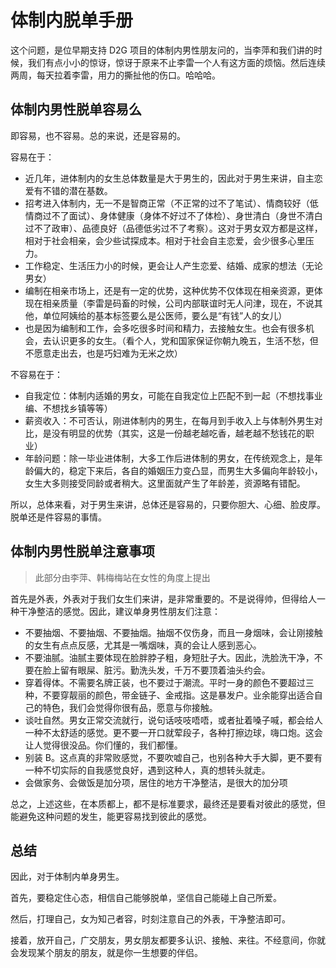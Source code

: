 # 体制内脱单手册


这个问题，是位早期支持 D2G 项目的体制内男性朋友问的，当李萍和我们讲的时候，我们有点小小的惊讶，惊讶于原来不止李雷一个人有这方面的烦恼。然后连续两周，每天拉着李雷，用力的撕扯他的伤口。哈哈哈。

## 体制内男性脱单容易么

即容易，也不容易。总的来说，还是容易的。

容易在于：

* 近几年，进体制内的女生总体数量是大于男生的，因此对于男生来讲，自主恋爱有不错的潜在基数。
* 招考进入体制内，无一不是智商正常（不正常的过不了笔试）、情商较好（低情商过不了面试）、身体健康（身体不好过不了体检）、身世清白（身世不清白过不了政审）、品德良好（品德低劣过不了考察）。这对于男女双方都是这样，相对于社会相亲，会少些试探成本。相对于社会自主恋爱，会少很多心里压力。
* 工作稳定、生活压力小的时候，更会让人产生恋爱、结婚、成家的想法（无论男女）
* 编制在相亲市场上，还是有一定的优势，这种优势不仅体现在相亲资源，更体现在相亲质量（李雷是码畜的时候，公司内部联谊时无人问津，现在，不说其他，单位阿姨给的基本标签要么是公医师，要么是“有钱”人的女儿）
* 也是因为编制和工作，会多吃很多时间和精力，去接触女生。也会有很多机会，去认识更多的女生。（看个人，党和国家保证你朝九晚五，生活不愁，但不愿意走出去，也是巧妇难为无米之炊）

不容易在于：

* 自我定位：体制内适婚的男女，可能在自我定位上匹配不到一起（不想找事业编、不想找乡镇等等）
* 薪资收入：不可否认，刚进体制内的男生，在每月到手收入上与体制外男生对比，是没有明显的优势（其实，这是一份越老越吃香，越老越不愁钱花的职业）
* 年龄问题：除一毕业进体制，大多工作后进体制的男女，在传统观念上，是年龄偏大的，稳定下来后，各自的婚姻压力变凸显，而男生大多偏向年龄较小，女生大多则接受同龄或者稍大。这里面就产生了年龄差，资源略有错配。

所以，总体来看，对于男生来讲，总体还是容易的，只要你胆大、心细、脸皮厚。脱单还是件容易的事情。

## 体制内男性脱单注意事项

> 此部分由李萍、韩梅梅站在女性的角度上提出

首先是外表，外表对于我们女生们来讲，是非常重要的。不是说得帅，但得给人一种干净整洁的感觉。因此，建议单身男性朋友们注意：

* 不要抽烟、不要抽烟、不要抽烟。抽烟不仅伤身，而且一身烟味，会让刚接触的女生有点点反感，尤其是一嘴烟味，真的会让人感到恶心。
* 不要油腻。油腻主要体现在脸胖脖子粗，身短肚子大。因此，洗脸洗干净，不要在脸上留有眼屎、脏污。勤洗头发，千万不要顶着油头约会。
* 穿着得体。不需要名牌正装，也不要过于潮流。平时一身的颜色不要超过三种，不要穿靓丽的颜色，带金链子、金戒指。这是暴发户。业余能穿出适合自己的特色，我们会觉得你很有品，愿意与你接触。
* 谈吐自然。男女正常交流就行，说句话吱吱唔唔，或者扯着嗓子喊，都会给人一种不太舒适的感觉。更不要一开口就荤段子，各种打擦边球，嗨口炮。这会让人觉得很没品。你们懂的，我们都懂。
* 别装 B。这点真的非常败感觉，不要吹嘘自己，也别各种大手大脚，更不要有一种不切实际的自我感觉良好，遇到这种人，真的想转头就走。
* 会做家务、会做饭是加分项，居住的地方干净整洁，是很大的加分项

总之，上述这些，在本质都上，都不是标准要求，最终还是要看对彼此的感觉，但能避免这种问题的发生，能更容易找到彼此的感觉。

## 总结

因此，对于体制内单身男生。

首先，要稳定住心态，相信自己能够脱单，坚信自己能碰上自己所爱。

然后，打理自己，女为知己者容，时刻注意自己的外表，干净整洁即可。

接着，放开自己，广交朋友，男女朋友都要多认识、接触、来往。不经意间，你就会发现某个朋友的朋友，就是你一生想要的伴侣。
